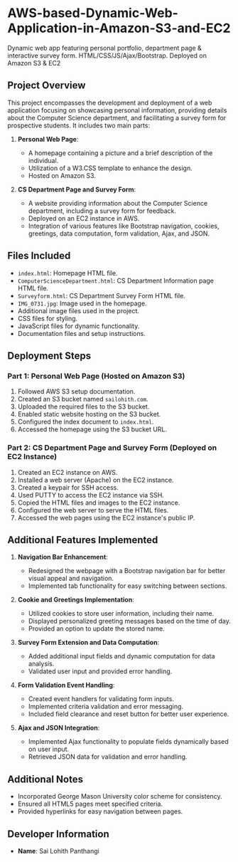 # AWS-based-Dynamic-Web-Application-in-Amazon-S3-and-EC2
Dynamic web app featuring personal portfolio, department page &amp; interactive survey form. HTML/CSS/JS/Ajax/Bootstrap. Deployed on Amazon S3 &amp; EC2

## Project Overview
This project encompasses the development and deployment of a web application focusing on showcasing personal information, providing details about the Computer Science department, and facilitating a survey form for prospective students. It includes two main parts:

1. **Personal Web Page**:
   - A homepage containing a picture and a brief description of the individual.
   - Utilization of a W3.CSS template to enhance the design.
   - Hosted on Amazon S3.

2. **CS Department Page and Survey Form**:
   - A website providing information about the Computer Science department, including a survey form for feedback.
   - Deployed on an EC2 instance in AWS.
   - Integration of various features like Bootstrap navigation, cookies, greetings, data computation, form validation, Ajax, and JSON.

## Files Included
- `index.html`: Homepage HTML file.
- `ComputerScienceDepartment.html`: CS Department Information page HTML file.
- `Surveyform.html`: CS Department Survey Form HTML file.
- `IMG_0731.jpg`: Image used in the homepage.
- Additional image files used in the project.
- CSS files for styling.
- JavaScript files for dynamic functionality.
- Documentation files and setup instructions.

## Deployment Steps
### Part 1: Personal Web Page (Hosted on Amazon S3)
1. Followed AWS S3 setup documentation.
2. Created an S3 bucket named `sailohith.com`.
3. Uploaded the required files to the S3 bucket.
4. Enabled static website hosting on the S3 bucket.
5. Configured the index document to `index.html`.
6. Accessed the homepage using the S3 bucket URL.

### Part 2: CS Department Page and Survey Form (Deployed on EC2 Instance)
1. Created an EC2 instance on AWS.
2. Installed a web server (Apache) on the EC2 instance.
3. Created a keypair for SSH access.
4. Used PUTTY to access the EC2 instance via SSH.
5. Copied the HTML files and images to the EC2 instance.
6. Configured the web server to serve the HTML files.
7. Accessed the web pages using the EC2 instance's public IP.

## Additional Features Implemented
1. **Navigation Bar Enhancement**:
   - Redesigned the webpage with a Bootstrap navigation bar for better visual appeal and navigation.
   - Implemented tab functionality for easy switching between sections.

2. **Cookie and Greetings Implementation**:
   - Utilized cookies to store user information, including their name.
   - Displayed personalized greeting messages based on the time of day.
   - Provided an option to update the stored name.

3. **Survey Form Extension and Data Computation**:
   - Added additional input fields and dynamic computation for data analysis.
   - Validated user input and provided error handling.

4. **Form Validation Event Handling**:
   - Created event handlers for validating form inputs.
   - Implemented criteria validation and error messaging.
   - Included field clearance and reset button for better user experience.

5. **Ajax and JSON Integration**:
   - Implemented Ajax functionality to populate fields dynamically based on user input.
   - Retrieved JSON data for validation and error handling.


## Additional Notes
- Incorporated George Mason University color scheme for consistency.
- Ensured all HTML5 pages meet specified criteria.
- Provided hyperlinks for easy navigation between pages.

## Developer Information
- **Name**: Sai Lohith Panthangi
